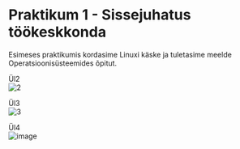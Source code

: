 # Praktikum 1 - Sissejuhatus töökeskkonda  

Esimeses praktikumis kordasime Linuxi käske ja tuletasime meelde Operatsioonisüsteemides õpitut.  

Ül2  
![2](https://github.com/JuhanPauklin/AndmeturbePraktikumid/assets/90179916/1e424e34-a88a-40ed-a969-6ece618caf02)

Ül3  
![3](https://github.com/JuhanPauklin/AndmeturbePraktikumid/assets/90179916/0b35283a-58d6-4a22-be41-b3f7bcf0d15a)

Ül4  
![image](https://github.com/JuhanPauklin/AndmeturbePraktikumid/assets/90179916/4d380924-4d00-4943-af28-f6014af87364)
